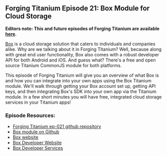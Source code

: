 ## Forging Titanium Episode 21: Box Module for Cloud Storage**Editors note: This and future episodes of Forging Titanium are available [here](http://vimeopro.com/appcelerator/forging-titanium).**[Box](http://box.com) is a cloud storage solution that caters to individuals and companies alike. Why are we talking about it in Forging Titanium? Well, because along with great end user functionality, Box also comes with a robust developer API for both Android and iOS. And guess what? There's a free and open source Titanium CommonJS module for both platforms.This episode of Forging Titanium will give you an overview of what Box is and how you can integrate into your own apps using the Box Titanium module. We'll walk through getting your Box account set up, getting API keys, and then integrating Box's SDK into your own app via the Titanium module. In a few short minutes you will have free, integrated cloud storage services in your Titanium apps!### Episode Resources:* [Forging Titanium ep-021 github repository](https://github.com/appcelerator-developer-relations/Forging-Titanium/tree/master/ep-021)* [Box module on Github](https://github.com/aaronksaunders/appcelerator_box_com)* [Box website](http://www.box.com)* [Box Developer Website](http://developers.box.net/w/page/12923958/FrontPage)* [Box Developer Services](http://www.box.com/developers/services)